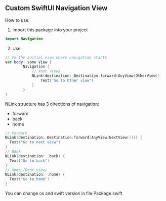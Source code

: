 **Custom SwiftUI Navigation View**
---
How to use:
1. Import this package into your project
```Swift
import Navigation
```
2. Use
```Swift
// In the initial view where navigation starts
var body: some View {
        Navigation {
            // Your Views
            NLink(destination: Destination.forward(AnyView(OtherView()))) {
                Text("Go to Other view")
            }
        }
}
```
NLink structure has 3 directions of navigation:
- forward
- back
- home

```Swift
// Forward
NLink(destination: Destination.forward(AnyView(NextView()))) {
  Text("Go to next view")
}
// Back
NLink(destination: .back) {
  Text("Go to back")
}
// Home (Root view)
NLink(destination: .home) {
  Text("Go to home")
}
```
You can change os and swift version in file Package.swift
